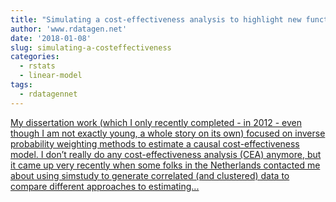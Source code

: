 ```yaml
---
title: "Simulating a cost-effectiveness analysis to highlight new functions for generating correlated data"
author: 'www.rdatagen.net'
date: '2018-01-08'
slug: simulating-a-costeffectiveness
categories:
  - rstats
  - linear-model
tags:
  - rdatagennet
---
```


[My dissertation work (which I only recently completed - in 2012 - even though I am not exactly young, a whole story on its own) focused on inverse probability weighting methods to estimate a causal cost-effectiveness model. I don’t really do any cost-effectiveness analysis (CEA) anymore, but it came up very recently when some folks in the Netherlands contacted me about using simstudy to generate correlated (and clustered) data to compare different approaches to estimating...<click to read more>](https://www.rdatagen.net/post/generating-correlated-data-for-a-simulated-cost-effectiveness-analysis/)


